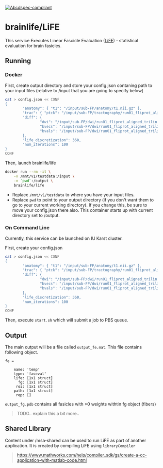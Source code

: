 [![Abcdspec-compliant](https://img.shields.io/badge/ABCD_Spec-v1.0-green.svg)](https://github.com/soichih/abcd-spec)

# brainlife/LiFE

This service Executes Linear Fascicle Evaluation ([LiFE](https://github.com/brain-life/life-1)) - statistical evaluation for brain fasicles.

## Running 

### Docker

First, create output directory and store your config.json contaning path to your input files (relative to /input that you are going to specify below)

```bash
cat > config.json << CONF
{
        "anatomy": { "t1": "/input/sub-FP/anatomy/t1.nii.gz" },
        "trac": { "ptck": "/input/sub-FP/tractography/run01_fliprot_aligned_trilin_csd_lmax10_wm_SD_PROB-NUM01-500000.tck" },
        "diff": {
                "dwi": "/input/sub-FP/dwi/run01_fliprot_aligned_trilin.nii.gz",
                "bvecs": "/input/sub-FP/dwi/run01_fliprot_aligned_trilin.bvecs",
                "bvals": "/input/sub-FP/dwi/run01_fliprot_aligned_trilin.bvals"
        },
        "life_discretization": 360,
        "num_iterations": 100
}
CONF
```

Then, launch brainlife/life

```bash
docker run --rm -it \
	-v /mnt/v1/testdata:/input \
	-v `pwd`:/output \
	brainlife/life
```

* Replace `/mnt/v1/testdata` to where you have your input files. 
* Replace `pwd` to point to your output directory (if you don't want them to go to your current working directory). If you change this, be sure to move your config.json there also. This container starts up with current directory set to /output.

### On Command Line

Currently, this service can be launched on IU Karst cluster.

First, create your config.json

```bash
cat > config.json << CONF
{
        "anatomy": { "t1": "/input/sub-FP/anatomy/t1.nii.gz" },
        "trac": { "ptck": "/input/sub-FP/tractography/run01_fliprot_aligned_trilin_csd_lmax10_wm_SD_PROB-NUM01-500000.tck" },
        "diff": {
                "dwi": "/input/sub-FP/dwi/run01_fliprot_aligned_trilin.nii.gz",
                "bvecs": "/input/sub-FP/dwi/run01_fliprot_aligned_trilin.bvecs",
                "bvals": "/input/sub-FP/dwi/run01_fliprot_aligned_trilin.bvals"
        },
        "life_discretization": 360,
        "num_iterations": 100
}
CONF
```

Then, execute `start.sh` which will submit a job to PBS queue.

## Output

The main output will be a file called `output_fe.mat`. This file contains following object.

```
fe = 

    name: 'temp'
    type: 'faseval'
    life: [1x1 struct]
      fg: [1x1 struct]
     roi: [1x1 struct]
    path: [1x1 struct]
     rep: []
```

`output_fg.pdb` contains all fasicles with >0 weights withtin fg object (fibers)

> TODO.. explain this a bit more..

## Shared Library

Content under /msa-shared can be used to run LiFE as part of another application. It is created by compiling LiFE using `libraryCompiler`
> https://www.mathworks.com/help/compiler_sdk/gs/create-a-cc-application-with-matlab-code.html

